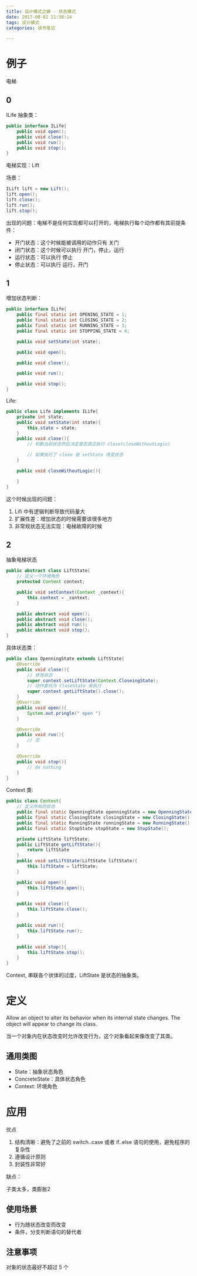```yaml
---
title: 设计模式之蝉 - 状态模式
date: 2017-08-02 21:38:14
tags: 设计模式
categories: 读书笔记

---
```




# 例子

电梯

## 0

ILife 抽象类：

```java
public interface ILife{
    public void open();
    public void close();
    public void run();
    public void stop();
}
```

电梯实现：Lift

场景：

```java
ILift lift = new Lift();
lift.open();
lift.close();
lift.run();
lift.stop();
```

<!--more-->

出现的问题：电梯不是任何实现都可以打开的，电梯执行每个动作都有其前提条件：

- 开门状态：这个时候能被调用的动作只有 关门
- 闭门状态：这个时候可以执行 开门，停止，运行
- 运行状态：可以执行 停止
- 停止状态：可以执行 运行，开门

## 1

增加状态判断：

```java
public interface ILife{
    public final static int OPENING_STATE = 1;
    public final static int CLOSING_STATE = 2;
    public final static int RUNNING_STATE = 3;
    public final static int STOPPING_STATE = 4;

    public void setState(int state);

    public void open();

    public void close();

    public void run();

    public void stop();
}
```

Life:

```java
public class Life implements ILife{
    private int state;
    public void setState(int state){
        this.state = state;
    }
    public void close(){
        // 判断当前状态然后决定是否真正执行 close(closeWithoutLogic)

        // 如果执行了 close 就 setState 改变状态
    }

    public void closeWithoutLogic(){

    }
}
```

这个时候出现的问题：

1. Lifi 中有逻辑判断导致代码量大
2. 扩展性差：增加状态的时候需要该很多地方
3. 非常规状态无法实现：电梯故障的时候

## 2

抽象电梯状态

```java
public abstract class LiftState{
    // 定义一个环境角色
    protected Context context;

    public void setContext(Context _context){
        this.context = _context;
    }

    public abstract void open();
    public abstract void close();
    public abstract void run();
    public abstract void stop();
}
```

具体状态类：

```java
public class OpenningState extends LiftState{
    @Override
    public void close(){
        // 修改状态
        super.context.setLiftState(Context.CloseingState);
        // 动作委托为 CloseState 来执行
        super.context.getLiftState().close();
    }
    @Override 
    public void open(){
        System.out.pringln(" open ")
    }

    @Override 
    public void run(){
        // 空
    }

    @Override 
    public void stop(){
        // do nothing
    }
}
```

Context 类:

```java
public class Context{
    // 定义所有的状态
    public final static OpenningState openningState = new OpenningState();
    public final static ClosingState closingState = new ClosingState();
    public final static RunningState runningState = new RunningState();
    public final static StopState stopState = new StopState();

    private LiftState liftState;
    public LiftState getLiftState(){
        return liftState
    }
    public void setLiftState(LiftState liftState){
        this.liftState = liftState;
    }

    public void open(){
        this.liftState.open();
    }

    public void close(){
        this.liftState.close();
    }

    public void run(){
        this.liftState.run();
    }

    public void stop(){
        this.liftState.stop();
    }
}
```

Context, 串联各个状体的过度，LiftState 是状态的抽象类。

# 定义

Allow an object to alter its behavior when its internal state changes. The object will appear to change its class.

当一个对象内在状态改变时允许改变行为，这个对象看起来像改变了其类。

## 通用类图

- State：抽象状态角色
- ConcreteState：具体状态角色
- Context: 环境角色

# 应用

优点

1. 结构清晰：避免了之前的 switch..case 或者 if..else 语句的使用，避免程序的复杂性
2. 遵循设计原则
3. 封装性非常好

缺点：

子类太多，类膨胀2


## 使用场景

- 行为随状态改变而改变
- 条件，分支判断语句的替代者

## 注意事项

对象的状态最好不超过 5 个














